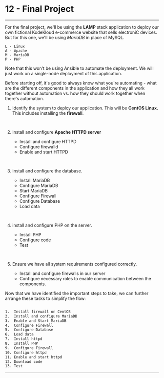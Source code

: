 <!-- 2021-01-25 09:31:09 -->

# 12 - Final Project #
______________________________________________________________  

For the final project, we'll be using the **LAMP** stack application to deploy our own fictional KodeKloud e-commerce website that sells electroniC devices. But for this one, we'll be using *MariaDB* in place of MySQL.

    L - Linux
    A - Apache
    M - MariaDB
    P - PHP

Note that this won't be using Ansible to automate the deployment. We will just work on a single-node deployment of this application.

Before starting off, it's good to always know what you're automating - what are the different components in the application and how they all work together without automation vs. how they should work together when there's automation.

1.  Identify the system to deploy our application. This will be **CentOS Linux.** This includes installing the **firewall**.
<BR>

2.  Install and configure **Apache HTTPD server**

    - Install and configure HTTPD
    - Configure firewalld
    - Enable and start HTTPD
<br>

3.  Install and configure the database.

    - Install MariaDB
    - Configure MariaDB
    - Start MariaDB
    - Configure Firewall
    - Configure Database
    - Load data
<br>

4.  install and configure PHP on the server.

    - Install PHP
    - Configure code
    - Test
<br>

5.  Ensure we have all system requirements configured correctly.

    - Install and configure firewalls in our server
    - Configure necessary roles to enable communication between the components.

Now that we have identified the important steps to take, we can further arrange these tasks to simplify the flow:

```bash

1.  Install firewall on CentOS
2.  Install and configure MariaDB
3.  Enable and Start MariaDB
4.  Configure Firewall
5.  Configure Database
6.  Load data
7.  Install httpd
8.  Install PHP
9.  Configure Firewall
10. Configure httpd
11. Enable and start httpd
12. Download code
13. Test
```
______________________________________________________________  

